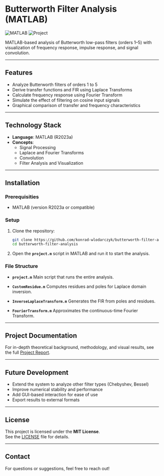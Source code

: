 # Butterworth Filter Analysis (MATLAB)

![MATLAB](https://img.shields.io/badge/MATLAB-R2023a-orange)
![Project](https://img.shields.io/badge/Filter-Type--I%20Butterworth-blue)

MATLAB-based analysis of Butterworth low-pass filters (orders 1–5) with visualization of frequency response, impulse response, and signal convolution.

---

## Features

- Analyze Butterworth filters of orders 1 to 5
- Derive transfer functions and FIR using Laplace Transforms
- Calculate frequency response using Fourier Transform
- Simulate the effect of filtering on cosine input signals
- Graphical comparison of transfer and frequency characteristics

---

## Technology Stack

- **Language**: MATLAB (R2023a)
- **Concepts**: 
  - Signal Processing
  - Laplace and Fourier Transforms
  - Convolution
  - Filter Analysis and Visualization

---

## Installation

### Prerequisities

- MATLAB (version R2023a or compatible)

### Setup

1. Clone the repository:
   ```bash
   git clone https://github.com/konrad-wlodarczyk/butterworth-filter-analysis.git
   cd butterworth-filter-analysis

2. Open the **`project.m`** script in MATLAB and run it to start the analysis.

### File Structure

- **`project.m`**
  Main script that runs the entire analysis.
  
- **`CustomResidue.m`**
  Computes residues and poles for Laplace domain inversion.
  
- **`InverseLaplaceTransform.m`**
  Generates the FIR from poles and residues.
  
- **`FourierTransform.m`**
  Approximates the continuous-time Fourier Transform.

---

## Project Documentation

For in-depth theoretical background, methodology, and visual results, see the full [Project Report](docs/Butterworth_Filter_Analysis_Report.pdf).

---

## Future Development

- Extend the system to analyze other filter types (Chebyshev, Bessel)
- Improve numerical stability and performance
- Add GUI-based interaction for ease of use
- Export results to external formats

---

## License

This project is licensed under the **MIT License**.  
See the [LICENSE](LICENSE) file for details.

--- 

## Contact

For questions or suggestions, feel free to reach out!



